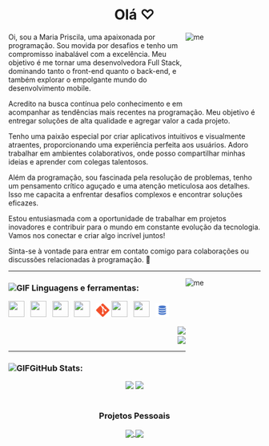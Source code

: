 <h1 align="center">Olá ♡ </h1> 

<img align="right" alt="me" width="150" height="150" src="https://media0.giphy.com/media/6ME5Kp3hUzPh1pCWjh/giphy.gif?cid=ecf05e47m0b8xefk281jp4cbwzpojo8ylyidslojnxeftins&rid=giphy.gif&ct=s" width="90" height="90" frameBorder="0">
 
Oi, sou a Maria Priscila, uma apaixonada por programação. Sou movida por desafios e tenho um compromisso inabalável com a excelência. Meu objetivo é me tornar uma desenvolvedora Full Stack, dominando tanto o front-end quanto o back-end, e também explorar o empolgante mundo do desenvolvimento mobile.

Acredito na busca contínua pelo conhecimento e em acompanhar as tendências mais recentes na programação. Meu objetivo é entregar soluções de alta qualidade e agregar valor a cada projeto.

Tenho uma paixão especial por criar aplicativos intuitivos e visualmente atraentes, proporcionando uma experiência perfeita aos usuários. Adoro trabalhar em ambientes colaborativos, onde posso compartilhar minhas ideias e aprender com colegas talentosos.

Além da programação, sou fascinada pela resolução de problemas, tenho um pensamento crítico aguçado e uma atenção meticulosa aos detalhes. Isso me capacita a enfrentar desafios complexos e encontrar soluções eficazes.

Estou entusiasmada com a oportunidade de trabalhar em projetos inovadores e contribuir para o mundo em constante evolução da tecnologia. Vamos nos conectar e criar algo incrível juntos!

Sinta-se à vontade para entrar em contato comigo para colaborações ou discussões relacionadas à programação. 🚀<br/>

---
<img src="https://github.com/maria-pri/maria-pri/assets/145577195/4fa9c682-6fa4-4729-9397-76ef60a4f18d" alt="me" width="150" height="150" align="right">

 
### <img height="20" alt="GIF" src="https://github.com/maria-pri/maria-pri/assets/145577195/86389c7a-1aa8-4067-a234-5785f0494dc0"/>&nbsp;Linguagens e ferramentas:

<code><a href="https://docs.microsoft.com/pt-br/dotnet/csharp/" target="_blank"><img width="32" height="32" src="https://github.com/joaopauloaramuni/joaopauloaramuni/blob/main/img/csharp.png"/></a></code>
&nbsp; 
<code><a href="https://www.w3schools.com/html/" target="_blank"><img width="32" height="32" src="https://github.com/joaopauloaramuni/joaopauloaramuni/blob/main/img/html.svg"/></a></code>
&nbsp; 
<code><a href="https://www.w3schools.com/css/" target="_blank"><img width="32" height="32" src="https://github.com/joaopauloaramuni/joaopauloaramuni/blob/main/img/css.svg"/></a></code>
&nbsp; 
<code><a href="https://www.w3schools.com/js/" target="_blank"><img width="32" height="32" src="https://github.com/joaopauloaramuni/joaopauloaramuni/blob/main/img/js.png"/></a></code>
&nbsp; 
<code><img height="27" src="https://raw.githubusercontent.com/devicons/devicon/master/icons/git/git-original.svg" alt="git"></code>
<code><a href="https://insomnia.rest/" target="_blank"><img width="32" height="32" src="https://github.com/joaopauloaramuni/joaopauloaramuni/blob/main/img/insomnia.png"/></a></code>
&nbsp; 
<code><a href="https://code.visualstudio.com/" target="_blank"><img width="32" height="32" src="https://github.com/joaopauloaramuni/joaopauloaramuni/blob/main/img/vs.png"/></a></code>
&nbsp;
<code><img height="27" src="https://raw.githubusercontent.com/github/explore/80688e429a7d4ef2fca1e82350fe8e3517d3494d/topics/sql/sql.png" alt="sql"></code>


 <div align="right">
  <a href="mailto:mariapriscila.sp97@gmail"><img align="center" src="https://img.shields.io/badge/-Gmail-%23333?style=for-the-badge&logo=gmail&logoColor=white" target="_blank"></a> <br/>
  <a href="https://www.linkedin.com/in/maria-pri/" target="_blank"><img align="center" src="https://img.shields.io/badge/-LinkedIn-%230077B5?style=for-the-badge&logo=linkedin&logoColor=white" target="_blank"></a> 
 </div>

--- 
### <img height="20" alt="GIF" src="https://github.com/maria-pri/maria-pri/assets/145577195/8f125c06-bbfe-4b8b-b3f0-e7d6ae84d0b1"/>GitHub Stats:
<div align="center">
   <img height:"180em" src="https://github-readme-stats.vercel.app/api?username=maria-pri&show_icons=true&hide_border=true&theme=tokyonight">
   <img height:"180em" src="https://github-readme-stats.vercel.app/api/top-langs/?username=maria-pri&theme=tokyonight&hide_border=true">
</div>
<br>
<h3 align="center">Projetos Pessoais</h3>

<p align="center">
  <a href="https://github.com/MariiaPri/ProjetoGit.github.io">
    <img
      align="center"
      height="120em"
      src="https://github-readme-stats.vercel.app/api/pin/?username=mariiapri&repo=projetogit&theme=tokyonight&hide_border=true">
    </img>
  </a>
    <a href="https://github.com/MariiaPri/ProjetoGit">
    <img
      align="center"
      height="120em"
      src="https://github-readme-stats.vercel.app/api/pin/?username=mariiapri&repo=projetogit&theme=tokyonight&hide_border=true">
    </img>
  </a>
</p>


 

